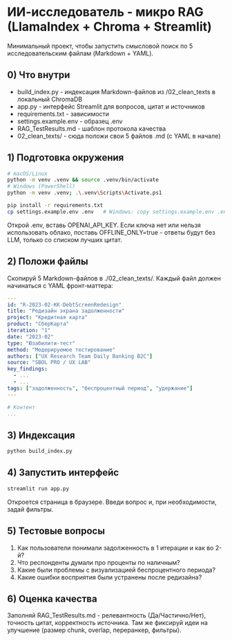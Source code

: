 # ИИ-исследователь - микро RAG (LlamaIndex + Chroma + Streamlit)

Минимальный проект, чтобы запустить смысловой поиск по 5 исследовательским файлам (Markdown + YAML).

## 0) Что внутри
- build_index.py - индексация Markdown-файлов из /02_clean_texts в локальный ChromaDB
- app.py - интерфейс Streamlit для вопросов, цитат и источников
- requirements.txt - зависимости
- settings.example.env - образец .env
- RAG_TestResults.md - шаблон протокола качества
- 02_clean_texts/ - сюда положи свои 5 файлов .md (с YAML в начале)

## 1) Подготовка окружения
```bash
# macOS/Linux
python -m venv .venv && source .venv/bin/activate
# Windows (PowerShell)
python -m venv .venv; .\.venv\Scripts\Activate.ps1

pip install -r requirements.txt
cp settings.example.env .env   # Windows: copy settings.example.env .env
```

Открой .env, вставь OPENAI_API_KEY.
Если ключа нет или нельзя использовать облако, поставь OFFLINE_ONLY=true - ответы будут без LLM, только со списком лучших цитат.

## 2) Положи файлы
Скопируй 5 Markdown-файлов в ./02_clean_texts/. Каждый файл должен начинаться с YAML фронт-маттера:

```yaml
---
id: "R-2023-02-KK-DebtScreenRedesign"
title: "Редизайн экрана задолженности"
project: "Кредитная карта"
product: "СберКарта"
iteration: "1"
date: "2023-02"
type: "Юзабилити-тест"
method: "Модерируемое тестирование"
authors: ["UX Research Team Daily Banking B2C"]
source: "SBOL PRO / UX LAB"
key_findings:
  - ...
  - ...
tags: ["задолженность", "беспроцентный период", "удержание"]
---

# Контент
...
```

## 3) Индексация
```bash
python build_index.py
```

## 4) Запустить интерфейс
```bash
streamlit run app.py
```
Откроется страница в браузере. Введи вопрос и, при необходимости, задай фильтры.

## 5) Тестовые вопросы
1. Как пользователи понимали задолженность в 1 итерации и как во 2-й?
2. Что респонденты думали про проценты по наличным?
3. Какие были проблемы с визуализацией беспроцентного периода?
4. Какие ошибки восприятия были устранены после редизайна?

## 6) Оценка качества
Заполняй RAG_TestResults.md - релевантность (Да/Частично/Нет), точность цитат, корректность источника. Там же фиксируй идеи на улучшение (размер chunk, overlap, переранкер, фильтры).
